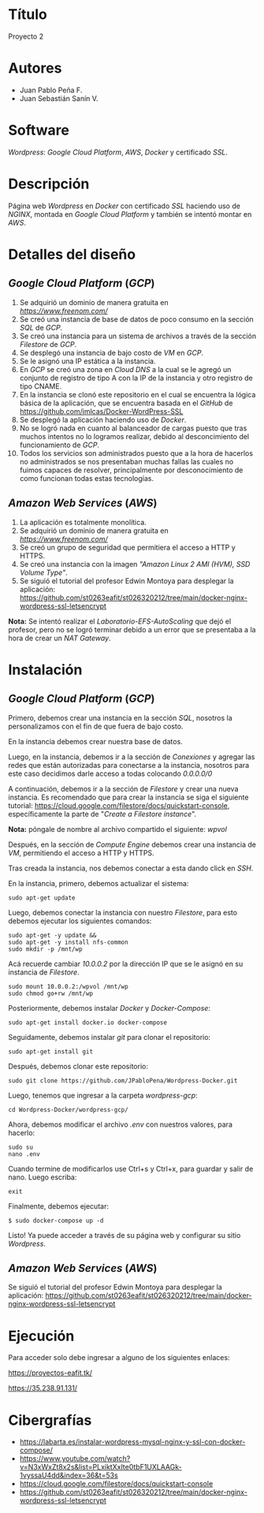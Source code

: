 # Título
Proyecto 2

# Autores
- Juan Pablo Peña F.
- Juan Sebastián Sanín V.

# Software
_Wordpress_: _Google Cloud Platform_, _AWS_, _Docker_ y certificado _SSL_.

# Descripción
Página web _Wordpress_ en _Docker_ con certificado _SSL_ haciendo uso de _NGINX_, montada en _Google Cloud Platform_ y también se intentó montar en _AWS_. 

# Detalles del diseño
## _Google Cloud Platform_ (_GCP_)
1. Se adquirió un dominio de manera gratuita en _https://www.freenom.com/_
2. Se creó una instancia de base de datos de poco consumo en la sección _SQL_ de _GCP_.
3. Se creó una instancia para un sistema de archivos a través de la sección _Filestore_ de _GCP_. 
4. Se desplegó una instancia de bajo costo de _VM_ en _GCP_.
5. Se le asignó una IP estática a la instancia.
6. En _GCP_ se creó una zona en _Cloud DNS_ a la cual se le agregó un conjunto de registro de tipo A con la IP de la instancia y otro registro de tipo CNAME.
8. En la instancia se clonó este repositorio en el cual se encuentra la lógica básica de la aplicación, que se encuentra basada en el _GitHub_ de https://github.com/jmlcas/Docker-WordPress-SSL
9. Se desplegó la aplicación haciendo uso de _Docker_.
10. No se logró nada en cuanto al balanceador de cargas puesto que tras muchos intentos no lo logramos realizar, debido al desconcimiento del funcionamiento de _GCP_.
11. Todos los servicios son administrados puesto que a la hora de hacerlos no administrados se nos presentaban muchas fallas las cuales no fuimos capaces de resolver, principalmente por desconocimiento de como funcionan todas estas tecnologías.

## _Amazon Web Services_ (_AWS_)
1. La aplicación es totalmente monolítica.
2. Se adquirió un dominio de manera gratuita en _https://www.freenom.com/_
3. Se creó un grupo de seguridad que permitiera el acceso a HTTP y HTTPS.
4. Se creó una instancia con la imagen _"Amazon Linux 2 AMI (HVM), SSD Volume Type"_.
5. Se siguió el tutorial del profesor Edwin Montoya para desplegar la aplicación: https://github.com/st0263eafit/st026320212/tree/main/docker-nginx-wordpress-ssl-letsencrypt

__Nota:__ Se intentó realizar el _Laboratorio-EFS-AutoScaling_ que dejó el profesor, pero no se logró terminar debido a un error que se presentaba a la hora de crear un _NAT Gateway_.


# Instalación
## _Google Cloud Platform_ (_GCP_)
Primero, debemos crear una instancia en la sección _SQL_, nosotros la personalizamos con el fin de que fuera de bajo costo.

En la instancia debemos crear nuestra base de datos.

Luego, en la instancia, debemos ir a la sección de _Conexiones_ y agregar las redes que están autorizadas para conectarse a la instancia, nosotros para este caso decidimos darle acceso a todas colocando _0.0.0.0/0_

A continuación, debemos ir a la sección de _Filestore_ y crear una nueva instancia. Es recomendado que para crear la instancia se siga el siguiente tutorial: https://cloud.google.com/filestore/docs/quickstart-console, específicamente la parte de "_Create a Filestore instance_".

__Nota:__ póngale de nombre al archivo compartido el siguiente: _wpvol_

Después, en la sección de _Compute Engine_ debemos crear una instancia de _VM_, permitiendo el acceso a HTTP y HTTPS.

Tras creada la instancia, nos debemos conectar a esta dando click en _SSH_.

En la instancia, primero, debemos actualizar el sistema:
```
sudo apt-get update
```

Luego, debemos conectar la instancia con nuestro _Filestore_, para esto debemos ejecutar los siguientes comandos:
```
sudo apt-get -y update &&
sudo apt-get -y install nfs-common
sudo mkdir -p /mnt/wp
```

Acá recuerde cambiar _10.0.0.2_ por la dirección IP que se le asignó en su instancia de _Filestore_.
```
sudo mount 10.0.0.2:/wpvol /mnt/wp
sudo chmod go+rw /mnt/wp
```

Posteriormente, debemos instalar _Docker_ y _Docker-Compose_:
```
sudo apt-get install docker.io docker-compose
```

Seguidamente, debemos instalar _git_ para clonar el repositorio:
```
sudo apt-get install git
```

Después, debemos clonar este repositorio:
```
sudo git clone https://github.com/JPabloPena/Wordpress-Docker.git
```

Luego, tenemos que ingresar a la carpeta _wordpress-gcp_:
```
cd Wordpress-Docker/wordpress-gcp/
```

Ahora, debemos modificar el archivo _.env_ con nuestros valores, para hacerlo:
```
sudo su
nano .env
```

Cuando termine de modificarlos use Ctrl+s y Ctrl+x, para guardar y salir de nano. Luego escriba:
```
exit
```

Finalmente, debemos ejecutar:
```
$ sudo docker-compose up -d
```

Listo! Ya puede acceder a través de su página web y configurar su sitio _Wordpress_.

## _Amazon Web Services_ (_AWS_)
Se siguió el tutorial del profesor Edwin Montoya para desplegar la aplicación: https://github.com/st0263eafit/st026320212/tree/main/docker-nginx-wordpress-ssl-letsencrypt

# Ejecución
Para acceder solo debe ingresar a alguno de los siguientes enlaces:

https://proyectos-eafit.tk/

https://35.238.91.131/

# Cibergrafías
- https://labarta.es/instalar-wordpress-mysql-nginx-y-ssl-con-docker-compose/
- https://www.youtube.com/watch?v=N3xWxZt8x2s&list=PLxiktXxIte0tbF1UXLAAGk-1vyssaU4dd&index=36&t=53s
- https://cloud.google.com/filestore/docs/quickstart-console
- https://github.com/st0263eafit/st026320212/tree/main/docker-nginx-wordpress-ssl-letsencrypt
